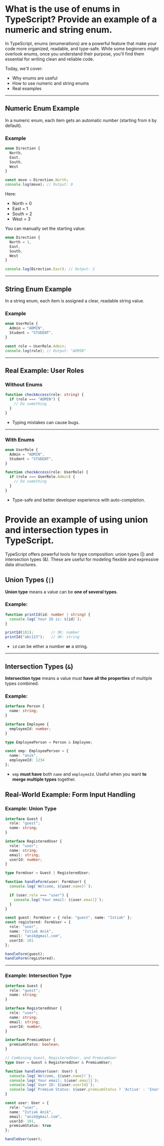 # What is the use of enums in TypeScript? Provide an example of a numeric and string enum.

In TypeScript, enums (enumerations) are a powerful feature that make your code more organized, readable, and type-safe.
While some beginners might overlook enums, once you understand their purpose, you'll find them essential for writing clean and reliable code.

Today, we'll cover:

* Why enums are useful
* How to use numeric and string enums
* Real examples

---

## Numeric Enum Example

In a numeric enum, each item gets an automatic number (starting from `0` by default).

### Example

```typescript
enum Direction {
  North,
  East,
  South,
  West
}

const move = Direction.North;
console.log(move); // Output: 0
```

Here:

* North = 0
* East = 1
* South = 2
* West = 3

You can manually set the starting value:

```typescript
enum Direction {
  North = 1,
  East,
  South,
  West
}

console.log(Direction.East); // Output: 2
```

---

## String Enum Example

In a string enum, each item is assigned a clear, readable string value.

### Example

```typescript
enum UserRole {
  Admin = "ADMIN",
  Student = "STUDENT",
}

const role = UserRole.Admin;
console.log(role); // Output: "ADMIN"
```

---

## Real Example: User Roles

### Without Enums

```typescript
function checkAccess(role: string) {
  if (role === "ADMIN") {
    // Do something
  }
}
```

* Typing mistakes can cause bugs.

---

### With Enums

```typescript
enum UserRole {
  Admin = "ADMIN",
  Student = "STUDENT",
}

function checkAccess(role: UserRole) {
  if (role === UserRole.Admin) {
    // Do something
  }
}
```

* Type-safe and better developer experience with auto-completion.


# Provide an example of using union and intersection types in TypeScript.

TypeScript offers powerful tools for type composition: union types (|) and intersection types (&). These are useful for modeling flexible and expressive data structures.

## Union Types (`|`)

**Union type** means a value can be **one of several types**.

### Example:

```typescript
function printId(id: number | string) {
  console.log(`Your ID is: ${id}`);
}

printId(101);        // OK: number
printId("abc123");   // OK: string
```

* `id` can be either a number **or** a string.

---

## Intersection Types (`&`)

**Intersection type** means a value must **have all the properties** of multiple types combined.

### Example:

```typescript
interface Person {
  name: string;
}

interface Employee {
  employeeId: number;
}

type EmployeePerson = Person & Employee;

const emp: EmployeePerson = {
  name: "anik",
  employeeId: 1234
};
```

* `emp` **must have** both `name` and `employeeId`.
Useful when you want **to merge multiple types** together.


## Real-World Example: Form Input Handling

### Example: Union Type

```typescript
interface Guest {
  role: "guest";
  name: string;
}

interface RegisteredUser {
  role: "user";
  name: string;
  email: string;
  userId: number;
}

type FormUser = Guest | RegisteredUser;

function handleForm(user: FormUser) {
  console.log(`Welcome, ${user.name}!`);

  if (user.role === "user") {
    console.log(`Your email: ${user.email}`);
  }
}

const guest: FormUser = { role: "guest", name: "Istiak" };
const registered: FormUser = {
  role: "user",
  name: "Istiak Anik",
  email: "anik@gmail.com",
  userId: 101
};

handleForm(guest);
handleForm(registered);
```

---

### Example: Intersection Type

```typescript
interface Guest {
  role: "guest";
  name: string;
}

interface RegisteredUser {
  role: "user";
  name: string;
  email: string;
  userId: number;
}

interface PremiumUser {
  premiumStatus: boolean;
}

// Combining Guest, RegisteredUser, and PremiumUser
type User = Guest & RegisteredUser & PremiumUser;

function handleUser(user: User) {
  console.log(`Welcome, ${user.name}!`);
  console.log(`Your email: ${user.email}`);
  console.log(`User ID: ${user.userId}`);
  console.log(`Premium Status: ${user.premiumStatus ? 'Active' : 'Inactive'}`);
}

const user: User = {
  role: "user",
  name: "Istiak Anik",
  email: "anik@gmail.com",
  userId: 101,
  premiumStatus: true
};

handleUser(user);


